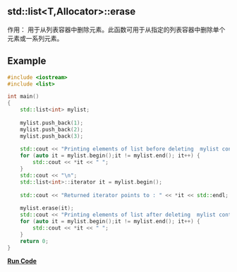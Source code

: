 ## std::list<T,Allocator>::erase

作用：
用于从列表容器中删除元素。此函数可用于从指定的列表容器中删除单个元素或一系列元素。


## Example
```cpp
#include <iostream>
#include <list>

int main()
{
    std::list<int> mylist;
    
    mylist.push_back(1);
    mylist.push_back(2);
    mylist.push_back(3);
    
    std::cout << "Printing elements of list before deleting  mylist contains: ";
    for (auto it = mylist.begin();it != mylist.end(); it++) { 
        std::cout << *it << " "; 
    } 
    std::cout << "\n";
    std::list<int>::iterator it = mylist.begin(); 
    
    std::cout << "Returned iterator points to : " << *it << std::endl;   
   
    mylist.erase(it);
    std::cout << "Printing elements of list after deleting  mylist contains: ";
    for (auto it = mylist.begin();it != mylist.end(); it++) { 
        std::cout << *it << " "; 
    } 
    return 0;
}
```

**[Run Code](https://rextester.com/QFHW41075)**